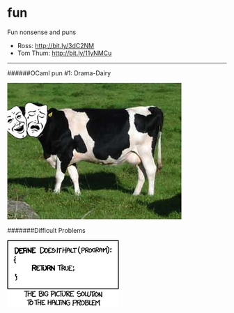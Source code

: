 fun
===

Fun nonsense and puns

- Ross: http://bit.ly/3dC2NM
- Tom Thum: http://bit.ly/11yNMCu

---

######OCaml pun #1: Drama-Dairy

![image](drama-dairy.jpg)


######\#Difficult Problems

[![image](halting_problem.png)][xkcd]













<!--keep links here in the footnotes-->
[xkcd]: http://xkcd.com/1266/
 
 
 
 
